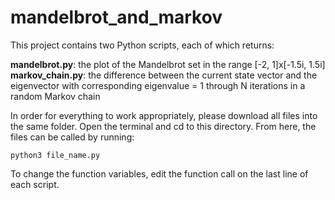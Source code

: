 # mandelbrot_and_markov

This project contains two Python scripts, each of which returns: <br />

__mandelbrot.py__: the plot of the Mandelbrot set in the range [-2, 1]x[-1.5i, 1.5i] <br />
__markov_chain.py__: the difference between the current state vector and the eigenvector with corresponding eigenvalue = 1 through N iterations in a random Markov chain <br />

In order for everything to work appropriately, please download all files into the same folder. Open the terminal and cd to this directory. From here, the files can be called by running:

```
python3 file_name.py
```

To change the function variables, edit the function call on the last line of each script.
